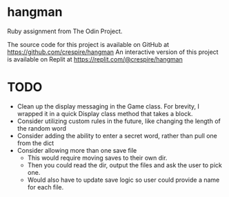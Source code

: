 # hangman
Ruby assignment from The Odin Project.

The source code for this project is available on GitHub at https://github.com/crespire/hangman
An interactive version of this project is available on Replit at https://replit.com/@crespire/hangman

# TODO
* Clean up the display messaging in the Game class. For brevity, I wrapped it in a quick Display class method that takes a block.
* Consider utilizing custom rules in the future, like changing the length of the random word
* Consider adding the ability to enter a secret word, rather than pull one from the dict
* Consider allowing more than one save file
  *  This would require moving saves to their own dir.
  *  Then you could read the dir, output the files and ask the user to pick one.
  *  Would also have to update save logic so user could provide a name for each file.